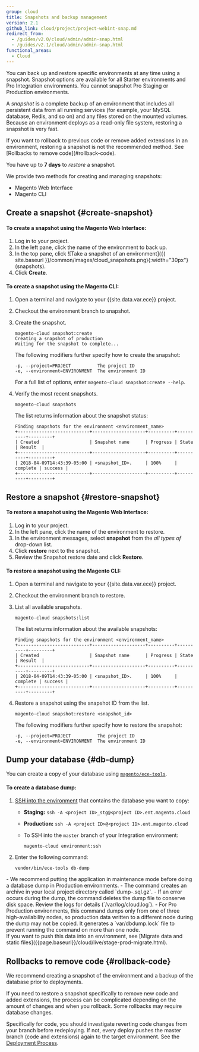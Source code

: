 ```yaml
---
group: cloud
title: Snapshots and backup management
version: 2.1
github_link: cloud/project/project-webint-snap.md
redirect_from:
  - /guides/v2.0/cloud/admin/admin-snap.html
  - /guides/v2.1/cloud/admin/admin-snap.html
functional_areas:
  - Cloud
---
```


You can back up and restore specific environments at any time using a snapshot. Snapshot options are available for all Starter environments and Pro Integration environments. You cannot snapshot Pro Staging or Production environments.

A _snapshot_ is a complete backup of an environment that includes all persistent data from all running services (for example, your MySQL database, Redis, and so on) and any files stored on the mounted volumes. Because an environment deploys as a read-only file system, restoring a snapshot is very fast.

<div class="bs-callout bs-callout-warning" markdown="1">
If you want to rollback to previous code or remove added extensions in an environment, restoring a snapshot is not the recommended method. See [Rollbacks to remove code](#rollback-code).
</div>

You have up to **7 days** to _restore_ a snapshot.

We provide two methods for creating and managing snapshots:

-  Magento Web Interface
-  Magento CLI

## Create a snapshot {#create-snapshot}

#### To create a snapshot using the Magento Web Interface:

1.  Log in to your project.
1.  In the left pane, click the name of the environment to back up.
1.  In the top pane, click ![Take a snapshot of an environment]({{ site.baseurl }}/common/images/cloud_snapshots.png){:width="30px"} (snapshots).
1.  Click **Create**.

#### To create a snapshot using the Magento CLI:

1.  Open a terminal and navigate to your {{site.data.var.ece}} project.
1.  Checkout the environment branch to snapshot.
1.  Create the snapshot.

    ```
    magento-cloud snapshot:create
	Creating a snapshot of production
	Waiting for the snapshot to complete...
    ```

    The following modifiers further specify how to create the snapshot:

    ```
    -p, --project=PROJECT          The project ID
    -e, --environment=ENVIRONMENT  The environment ID
    ```

    For a full list of options, enter `magento-cloud snapshot:create --help`.

1.  Verify the most recent snapshots.

    ```
    magento-cloud snapshots
    ```

    The list returns information about the snapshot status:

    ```
	Finding snapshots for the environment <environment_name>
	+---------------------------+--------------------+----------+----------+---------+
	| Created                   | Snapshot name      | Progress | State    | Result  |
	+---------------------------+--------------------+----------+----------+---------+
	| 2018-04-09T14:43:39-05:00 | <snapshot_ID>.     | 100%     | complete | success |
	+---------------------------+--------------------+----------+----------+---------+
    ```

## Restore a snapshot {#restore-snapshot}

#### To restore a snapshot using the Magento Web Interface:

1.  Log in to your project.
1.  In the left pane, click the name of the environment to restore.
1.  In the environment messages, select **snapshot** from the _all types of_ drop-down list.
1.  Click **restore** next to the snapshot.
1.  Review the Snapshot restore date and click **Restore**.

#### To restore a snapshot using the Magento CLI:

1.  Open a terminal and navigate to your {{site.data.var.ece}} project.
1.  Checkout the environment branch to restore.
1.  List all available snapshots.

    ```
    magento-cloud snapshots:list
    ```

    The list returns information about the available snapshots:

    ```
	Finding snapshots for the environment <environment_name>
	+---------------------------+--------------------+----------+----------+---------+
	| Created                   | Snapshot name      | Progress | State    | Result  |
	+---------------------------+--------------------+----------+----------+---------+
	| 2018-04-09T14:43:39-05:00 | <snapshot_ID>.     | 100%     | complete | success |
	+---------------------------+--------------------+----------+----------+---------+
    ```

1.  Restore a snapshot using the snapshot ID from the list.

    ```
    magento-cloud snapshot:restore <snapshot_id>
    ```

    The following modifiers further specify how to restore the snapshot:

    ```
    -p, --project=PROJECT          The project ID
    -e, --environment=ENVIRONMENT  The environment ID
    ```

## Dump your database {#db-dump}
You can create a copy of your database using [`magento/ece-tools`](http://devdocs.magento.com/guides/v2.2/cloud/reference/cloud-composer.html#ece-tools).

#### To create a database dump:

1.  [SSH into the environment]({{page.baseurl}}/cloud/env/environments-ssh.html) that contains the database you want to copy:

    -   **Staging:** `ssh -A <project ID>_stg@<project ID>.ent.magento.cloud`
    -   **Production:** `ssh -A <project ID>@<project ID>.ent.magento.cloud`
    -   To SSH into the `master` branch of your Integration environment:

            magento-cloud environment:ssh

2.  Enter the following command:

    ```
    vendor/bin/ece-tools db-dump
    ```

<div class="bs-callout bs-callout-info" markdown="1">
-   We recommend putting the application in maintenance mode before doing a database dump in Production environments.
-   The command creates an archive in your local project directory called  `dump-<timestamp>.sql.gz`.
-   If an error occurs during the dump, the command deletes the dump file to conserve disk space. Review the logs for details (`/var/log/cloud.log`).
-   For Pro Production environments, this command dumps only from one of three high-availability nodes, so production data written to a different node during the dump may not be copied. It generates a `var/dbdump.lock` file to prevent running the command on more than one node.
</div>

<div class="bs-callout bs-callout-tip" markdown="1">
If you want to push this data into an environment, see [Migrate data and static files]({{page.baseurl}}/cloud/live/stage-prod-migrate.html).
</div>

## Rollbacks to remove code {#rollback-code}
We recommend creating a snapshot of the environment and a backup of the database prior to deployments.

If you need to restore a snapshot specifically to remove new code and added extensions, the process can be complicated depending on the amount of changes and when you rollback. Some rollbacks may require database changes.

Specifically for code, you should investigate reverting code changes from your branch before redeploying. If not, every deploy pushes the master branch (code and extensions) again to the target environment. See the [Deployment Process]({{page.baseurl}}/cloud/reference/discover-deploy.html).
